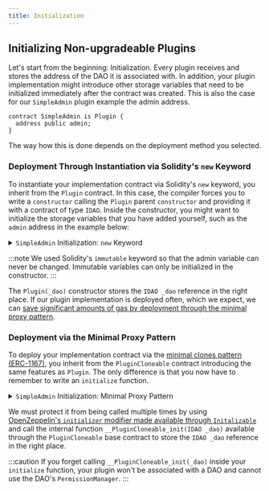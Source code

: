 ```yaml
---
title: Initialization
---
```


## Initializing Non-upgradeable Plugins

Let's start from the beginning: Initialization. Every plugin receives and stores the address of the DAO it is associated with.
In addition, your plugin implementation might introduce other storage variables that need to be initialized immediately after the contract was created. This is also the case for our `SimpleAdmin` plugin example the admin address.

```solidity
contract SimpleAdmin is Plugin {
  address public admin;
}
```

The way how this is done depends on the deployment method you selected.

### Deployment Through Instantiation via Solidity's `new` Keyword

To instantiate your implementation contract via Solidity's `new` keyword, you inherit from the `Plugin` contract. In this case, the compiler forces you to write a `constructor` calling the `Plugin` parent `constructor` and providing it with a contract of type `IDAO`. Inside the constructor, you might want to initialize the storage variables that you have added yourself, such as the `admin` address in the example below:

<details>
<summary><code>SimpleAdmin</code> Initialization: <code>new</code> Keyword</summary>

```solidity
// SPDX-License-Identifier: AGPL-3.0-or-later
pragma solidity 0.8.17;

import {Plugin, IDAO} from '@aragon/osx/core/plugin/Plugin.sol';

contract SimpleAdmin is Plugin {
  address public immutable admin;

  /// @notice Initializes the contract.
  /// @param _dao The associated DAO.
  /// @param _admin The address of the admin.
  constructor(IDAO _dao, address _admin) Plugin(_dao) {
    admin = _admin;
  }
}
```

</details>

:::note
We used Solidity's `immutable` keyword so that the admin variable can never be changed. Immutable variables can only be initialized in the constructor.
:::

The `Plugin(_dao)` constructor stores the `IDAO _dao` reference in the right place. If our plugin implementation is deployed often, which we expect, we can [save significant amounts of gas by deployment through the minimal proxy pattern](https://blog.openzeppelin.com/workshop-recap-cheap-contract-deployment-through-clones/).

### Deployment via the Minimal Proxy Pattern

To deploy your implementation contract via the [minimal clones pattern (ERC-1167)](https://eips.ethereum.org/EIPS/eip-1167), you inherit from the `PluginCloneable` contract introducing the same features as `Plugin`. The only difference is that you now have to remember to write an `initialize` function.

<details>
<summary><code>SimpleAdmin</code> Initialization: Minimal Proxy Pattern</summary>

```solidity
// SPDX-License-Identifier: AGPL-3.0-or-later
pragma solidity 0.8.17;

import {PluginCloneable, IDAO} from '@aragon/osx/core/plugin/PluginCloneable.sol';

contract SimpleAdmin is PluginCloneable {
  address public admin;

  /// @notice Initializes the contract.
  /// @param _dao The associated DAO.
  /// @param _admin The address of the admin.
  function initialize(IDAO _dao, address _admin) external initializer {
    __PluginCloneable_init(_dao);
    admin = _admin;
  }
}
```

</details>

We must protect it from being called multiple times by using [OpenZeppelin's `initializer` modifier made available through `Initalizable`](https://docs.openzeppelin.com/contracts/4.x/api/proxy#Initializable) and call the internal function `__PluginCloneable_init(IDAO _dao)` available through the `PluginCloneable` base contract to store the `IDAO _dao` reference in the right place.

:::caution
If you forget calling `__PluginCloneable_init(_dao)` inside your `initialize` function, your plugin won't be associated with a DAO and cannot use the DAO's `PermissionManager`.
:::
